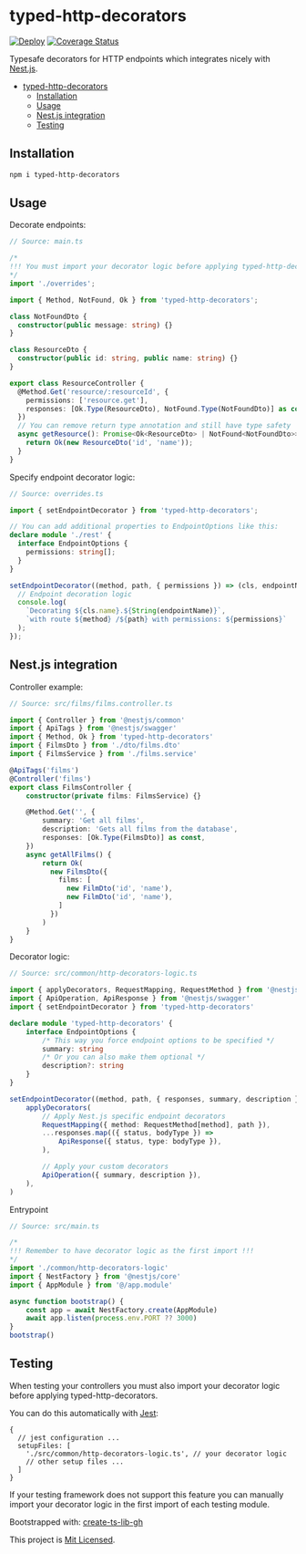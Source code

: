 # typed-http-decorators

[![Deploy](https://github.com/glebbash/typed-http-decorators/workflows/build/badge.svg)](https://github.com/glebbash/typed-http-decorators/actions)
[![Coverage Status](https://coveralls.io/repos/github/glebbash/typed-http-decorators/badge.svg?branch=master)](https://coveralls.io/github/glebbash/typed-http-decorators?branch=master)

Typesafe decorators for HTTP endpoints which integrates nicely with [Nest.js](https://nestjs.com).

- [typed-http-decorators](#typed-http-decorators)
  - [Installation](#installation)
  - [Usage](#usage)
  - [Nest.js integration](#nestjs-integration)
  - [Testing](#testing)

## Installation

```sh
npm i typed-http-decorators
```

## Usage

<!-- TODO: add better docs -->

Decorate endpoints:

```ts
// Source: main.ts

/*
!!! You must import your decorator logic before applying typed-http-decorators !!!
*/
import './overrides';

import { Method, NotFound, Ok } from 'typed-http-decorators';

class NotFoundDto {
  constructor(public message: string) {}
}

class ResourceDto {
  constructor(public id: string, public name: string) {}
}

export class ResourceController {
  @Method.Get('resource/:resourceId', {
    permissions: ['resource.get'],
    responses: [Ok.Type(ResourceDto), NotFound.Type(NotFoundDto)] as const,
  })
  // You can remove return type annotation and still have type safety
  async getResource(): Promise<Ok<ResourceDto> | NotFound<NotFoundDto>> {
    return Ok(new ResourceDto('id', 'name'));
  }
}
```

Specify endpoint decorator logic:

```ts
// Source: overrides.ts

import { setEndpointDecorator } from 'typed-http-decorators';

// You can add additional properties to EndpointOptions like this:
declare module './rest' {
  interface EndpointOptions {
    permissions: string[];
  }
}

setEndpointDecorator((method, path, { permissions }) => (cls, endpointName) => {
  // Endpoint decoration logic
  console.log(
    `Decorating ${cls.name}.${String(endpointName)}`,
    `with route ${method} /${path} with permissions: ${permissions}`
  );
});
```

## Nest.js integration

Controller example:

```ts
// Source: src/films/films.controller.ts

import { Controller } from '@nestjs/common'
import { ApiTags } from '@nestjs/swagger'
import { Method, Ok } from 'typed-http-decorators'
import { FilmsDto } from './dto/films.dto'
import { FilmsService } from './films.service'

@ApiTags('films')
@Controller('films')
export class FilmsController {
    constructor(private films: FilmsService) {}

    @Method.Get('', {
        summary: 'Get all films',
        description: 'Gets all films from the database',
        responses: [Ok.Type(FilmsDto)] as const,
    })
    async getAllFilms() {
        return Ok(
          new FilmsDto({
            films: [
              new FilmDto('id', 'name'),
              new FilmDto('id', 'name'),
            ]
          })
        )
    }
}
```

Decorator logic:

```ts
// Source: src/common/http-decorators-logic.ts

import { applyDecorators, RequestMapping, RequestMethod } from '@nestjs/common'
import { ApiOperation, ApiResponse } from '@nestjs/swagger'
import { setEndpointDecorator } from 'typed-http-decorators'

declare module 'typed-http-decorators' {
    interface EndpointOptions {
        /* This way you force endpoint options to be specified */
        summary: string
        /* Or you can also make them optional */
        description?: string
    }
}

setEndpointDecorator((method, path, { responses, summary, description }) =>
    applyDecorators(
        // Apply Nest.js specific endpoint decorators
        RequestMapping({ method: RequestMethod[method], path }),
        ...responses.map(({ status, bodyType }) =>
            ApiResponse({ status, type: bodyType }),
        ),

        // Apply your custom decorators
        ApiOperation({ summary, description }),
    ),
)
```

Entrypoint

```ts
// Source: src/main.ts

/*
!!! Remember to have decorator logic as the first import !!!
*/
import './common/http-decorators-logic'
import { NestFactory } from '@nestjs/core'
import { AppModule } from '@/app.module'

async function bootstrap() {
    const app = await NestFactory.create(AppModule)
    await app.listen(process.env.PORT ?? 3000)
}
bootstrap()
```

## Testing

When testing your controllers you must also import your decorator logic before applying typed-http-decorators.

You can do this automatically with [Jest](https://jestjs.io/):
```jsonc
{
  // jest configuration ...
  setupFiles: [
    './src/common/http-decorators-logic.ts', // your decorator logic
    // other setup files ...
  ]
}
```

If your testing framework does not support this feature you can manually import your decorator logic in the first import of each testing module.

Bootstrapped with: [create-ts-lib-gh](https://github.com/glebbash/create-ts-lib-gh)

This project is [Mit Licensed](LICENSE).
